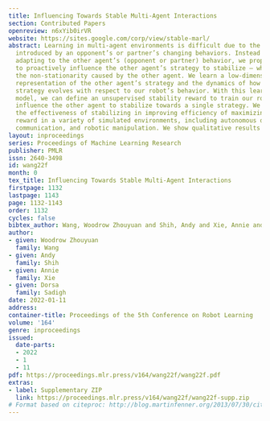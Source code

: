 ```yaml
---
title: Influencing Towards Stable Multi-Agent Interactions
section: Contributed Papers
openreview: n6xYib0irVR
website: https://sites.google.com/corp/view/stable-marl/
abstract: Learning in multi-agent environments is difficult due to the non-stationarity
  introduced by an opponent’s or partner’s changing behaviors. Instead of reactively
  adapting to the other agent’s (opponent or partner) behavior, we propose an algorithm
  to proactively influence the other agent’s strategy to stabilize – which can restrain
  the non-stationarity caused by the other agent. We learn a low-dimensional latent
  representation of the other agent’s strategy and the dynamics of how the latent
  strategy evolves with respect to our robot’s behavior. With this learned dynamics
  model, we can define an unsupervised stability reward to train our robot to deliberately
  influence the other agent to stabilize towards a single strategy. We demonstrate
  the effectiveness of stabilizing in improving efficiency of maximizing the task
  reward in a variety of simulated environments, including autonomous driving, emergent
  communication, and robotic manipulation. We show qualitative results on our website.
layout: inproceedings
series: Proceedings of Machine Learning Research
publisher: PMLR
issn: 2640-3498
id: wang22f
month: 0
tex_title: Influencing Towards Stable Multi-Agent Interactions
firstpage: 1132
lastpage: 1143
page: 1132-1143
order: 1132
cycles: false
bibtex_author: Wang, Woodrow Zhouyuan and Shih, Andy and Xie, Annie and Sadigh, Dorsa
author:
- given: Woodrow Zhouyuan
  family: Wang
- given: Andy
  family: Shih
- given: Annie
  family: Xie
- given: Dorsa
  family: Sadigh
date: 2022-01-11
address:
container-title: Proceedings of the 5th Conference on Robot Learning
volume: '164'
genre: inproceedings
issued:
  date-parts:
  - 2022
  - 1
  - 11
pdf: https://proceedings.mlr.press/v164/wang22f/wang22f.pdf
extras:
- label: Supplementary ZIP
  link: https://proceedings.mlr.press/v164/wang22f/wang22f-supp.zip
# Format based on citeproc: http://blog.martinfenner.org/2013/07/30/citeproc-yaml-for-bibliographies/
---
```

